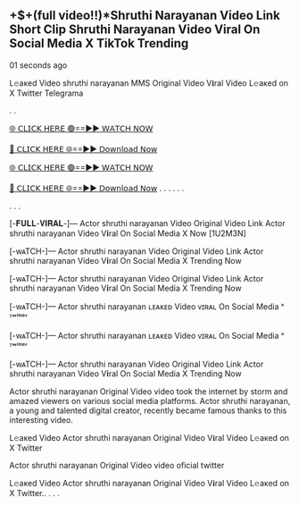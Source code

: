 <h2>+$+(full video!!)*Shruthi Narayanan Video Link Short Clip Shruthi Narayanan Video Viral On Social Media X TikTok Trending</h2>

01 seconds ago

L𝚎aᴋed Video shruthi narayanan MMS Original Video V𝐢ral Video L𝚎aᴋed on X Twitter Telegrama

.
.

[🌐 𝖢𝖫𝖨𝖢𝖪 𝖧𝖤𝖱𝖤 🟢==►► 𝖶𝖠𝖳𝖢𝖧 𝖭𝖮𝖶](https://anyplacecoming.com/zq5yqv0i?key=0256cc3e9f81675f46e803a0abffb9bf)

[🔴 𝖢𝖫𝖨𝖢𝖪 𝖧𝖤𝖱𝖤 🌐==►► 𝖣𝗈𝗐𝗇𝗅𝗈𝖺𝖽 𝖭𝗈𝗐](https://anyplacecoming.com/zq5yqv0i?key=0256cc3e9f81675f46e803a0abffb9bf)

[🌐 𝖢𝖫𝖨𝖢𝖪 𝖧𝖤𝖱𝖤 🟢==►► 𝖶𝖠𝖳𝖢𝖧 𝖭𝖮𝖶](https://anyplacecoming.com/zq5yqv0i?key=0256cc3e9f81675f46e803a0abffb9bf)

[🔴 𝖢𝖫𝖨𝖢𝖪 𝖧𝖤𝖱𝖤 🌐==►► 𝖣𝗈𝗐𝗇𝗅𝗈𝖺𝖽 𝖭𝗈𝗐](https://jamunatvbd.com/leakedvideo.html?THN)
.
.
.
.
.
.

.
.
.

[-𝐅𝐔𝐋𝐋-𝐕𝐈𝐑𝐀𝐋-]— Actor shruthi narayanan Video Original Video Link Actor shruthi narayanan Video V𝐢ral On Social Media X Now [1U2M3N]

[-wᴀTCH-]— Actor shruthi narayanan Video Original Video Link Actor shruthi narayanan Video V𝐢ral On Social Media X Trending Now

[-wᴀTCH-]— Actor shruthi narayanan Video Original Video Link Actor shruthi narayanan Video V𝐢ral On Social Media X Trending Now

[-wᴀTCH-]— Actor shruthi narayanan ʟᴇᴀᴋᴇᴅ Video ᴠɪʀᴀʟ On Social Media ˣ ᵀʷⁱᵗᵗᵉʳ

[-wᴀTCH-]— Actor shruthi narayanan ʟᴇᴀᴋᴇᴅ Video ᴠɪʀᴀʟ On Social Media ˣ ᵀʷⁱᵗᵗᵉʳ

[-wᴀTCH-]— Actor shruthi narayanan Video Original Video Link Actor shruthi narayanan Video V𝐢ral On Social Media X Trending Now

Actor shruthi narayanan Original Video video took the internet by storm and amazed viewers on various social media platforms. Actor shruthi narayanan, a young and talented digital creator, recently became famous thanks to this interesting video.

L𝚎aᴋed Video Actor shruthi narayanan Original Video V𝐢ral Video L𝚎aᴋed on X Twitter

Actor shruthi narayanan Original Video video oficial twitter

L𝚎aᴋed Video Actor shruthi narayanan Original Video V𝐢ral Video L𝚎aᴋed on X Twitter.. . . .
